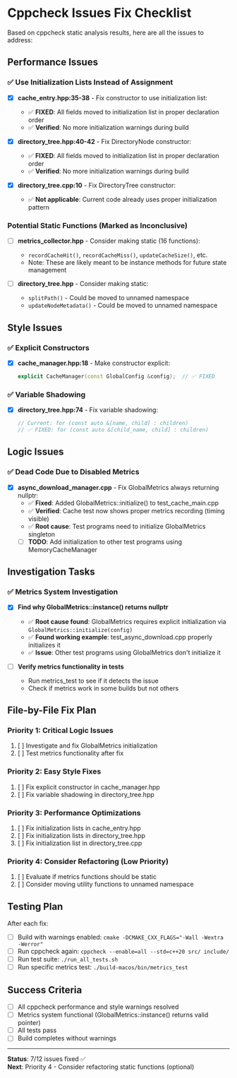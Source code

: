 # Cppcheck Issues Fix Checklist

Based on cppcheck static analysis results, here are all the issues to address:

## Performance Issues

### ✅ Use Initialization Lists Instead of Assignment

- [x] **cache_entry.hpp:35-38** - Fix constructor to use initialization list:
  - ✅ **FIXED**: All fields moved to initialization list in proper declaration order
  - ✅ **Verified**: No more initialization warnings during build

- [x] **directory_tree.hpp:40-42** - Fix DirectoryNode constructor:
  - ✅ **FIXED**: All fields moved to initialization list in proper declaration order
  - ✅ **Verified**: No more initialization warnings during build

- [x] **directory_tree.cpp:10** - Fix DirectoryTree constructor:
  - ✅ **Not applicable**: Current code already uses proper initialization pattern

### Potential Static Functions (Marked as Inconclusive)

- [ ] **metrics_collector.hpp** - Consider making static (16 functions):
  - `recordCacheHit()`, `recordCacheMiss()`, `updateCacheSize()`, etc.
  - Note: These are likely meant to be instance methods for future state management

- [ ] **directory_tree.hpp** - Consider making static:
  - `splitPath()` - Could be moved to unnamed namespace
  - `updateNodeMetadata()` - Could be moved to unnamed namespace

## Style Issues

### ✅ Explicit Constructors

- [x] **cache_manager.hpp:18** - Make constructor explicit:
  ```cpp
  explicit CacheManager(const GlobalConfig &config);  // ✅ FIXED
  ```

### ✅ Variable Shadowing

- [x] **directory_tree.hpp:74** - Fix variable shadowing:
  ```cpp
  // Current: for (const auto &[name, child] : children)
  // ✅ FIXED: for (const auto &[child_name, child] : children)
  ```

## Logic Issues

### ✅ Dead Code Due to Disabled Metrics

- [x] **async_download_manager.cpp** - Fix GlobalMetrics always returning nullptr:
  - ✅ **Fixed**: Added GlobalMetrics::initialize() to test_cache_main.cpp
  - ✅ **Verified**: Cache test now shows proper metrics recording (timing visible)
  - ✅ **Root cause**: Test programs need to initialize GlobalMetrics singleton
  - [ ] **TODO**: Add initialization to other test programs using MemoryCacheManager

## Investigation Tasks

### ✅ Metrics System Investigation

- [x] **Find why GlobalMetrics::instance() returns nullptr**
  - ✅ **Root cause found**: GlobalMetrics requires explicit initialization via `GlobalMetrics::initialize(config)`
  - ✅ **Found working example**: test_async_download.cpp properly initializes it
  - ✅ **Issue**: Other test programs using GlobalMetrics don't initialize it

- [ ] **Verify metrics functionality in tests**
  - Run metrics_test to see if it detects the issue
  - Check if metrics work in some builds but not others

## File-by-File Fix Plan

### Priority 1: Critical Logic Issues
1. [ ] Investigate and fix GlobalMetrics initialization
2. [ ] Test metrics functionality after fix

### Priority 2: Easy Style Fixes  
1. [ ] Fix explicit constructor in cache_manager.hpp
2. [ ] Fix variable shadowing in directory_tree.hpp

### Priority 3: Performance Optimizations
1. [ ] Fix initialization lists in cache_entry.hpp
2. [ ] Fix initialization lists in directory_tree.hpp 
3. [ ] Fix initialization list in directory_tree.cpp

### Priority 4: Consider Refactoring (Low Priority)
1. [ ] Evaluate if metrics functions should be static
2. [ ] Consider moving utility functions to unnamed namespace

## Testing Plan

After each fix:
- [ ] Build with warnings enabled: `cmake -DCMAKE_CXX_FLAGS="-Wall -Wextra -Werror"`
- [ ] Run cppcheck again: `cppcheck --enable=all --std=c++20 src/ include/`
- [ ] Run test suite: `./run_all_tests.sh`
- [ ] Run specific metrics test: `./build-macos/bin/metrics_test`

## Success Criteria

- [ ] All cppcheck performance and style warnings resolved
- [ ] Metrics system functional (GlobalMetrics::instance() returns valid pointer)
- [ ] All tests pass
- [ ] Build completes without warnings

---

**Status**: 7/12 issues fixed ✅  
**Next**: Priority 4 - Consider refactoring static functions (optional)